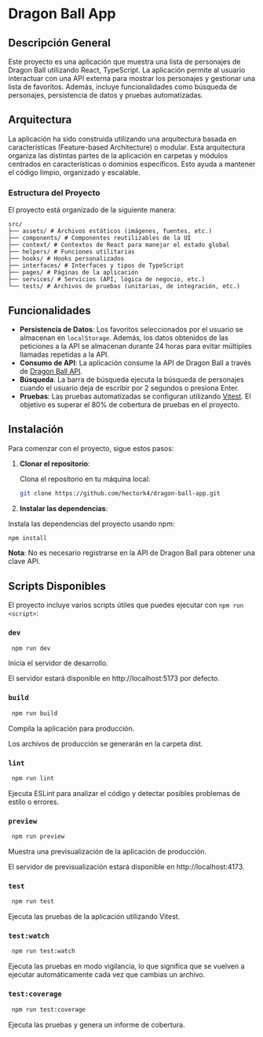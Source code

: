 # Dragon Ball App

## Descripción General

Este proyecto es una aplicación que muestra una lista de personajes de Dragon Ball utilizando React, TypeScript. La aplicación permite al usuario interactuar con una API externa para mostrar los personajes y gestionar una lista de favoritos. Además, incluye funcionalidades como búsqueda de personajes, persistencia de datos y pruebas automatizadas.

## Arquitectura

La aplicación ha sido construida utilizando una arquitectura basada en características (Feature-based Architecture) o modular. Esta arquitectura organiza las distintas partes de la aplicación en carpetas y módulos centrados en características o dominios específicos. Esto ayuda a mantener el código limpio, organizado y escalable.

### Estructura del Proyecto

El proyecto está organizado de la siguiente manera:
```
src/
├── assets/ # Archivos estáticos (imágenes, fuentes, etc.)
├── components/ # Componentes reutilizables de la UI
├── context/ # Contextos de React para manejar el estado global
├── helpers/ # Funciones utilitarias
├── hooks/ # Hooks personalizados
├── interfaces/ # Interfaces y tipos de TypeScript
├── pages/ # Páginas de la aplicación
├── services/ # Servicios (API, lógica de negocio, etc.)
└── tests/ # Archivos de pruebas (unitarias, de integración, etc.)
```

## Funcionalidades

- **Persistencia de Datos**: Los favoritos seleccionados por el usuario se almacenan en `localStorage`. Además, los datos obtenidos de las peticiones a la API se almacenan durante 24 horas para evitar múltiples llamadas repetidas a la API.
- **Consumo de API**: La aplicación consume la API de Dragon Ball a través de [Dragon Ball API](https://web.dragonball-api.com/).
- **Búsqueda**: La barra de búsqueda ejecuta la búsqueda de personajes cuando el usuario deja de escribir por 2 segundos o presiona Enter.
- **Pruebas**: Las pruebas automatizadas se configuran utilizando [Vitest](https://vitest.dev/). El objetivo es superar el 80% de cobertura de pruebas en el proyecto.


## Instalación

Para comenzar con el proyecto, sigue estos pasos:

1. **Clonar el repositorio**:

   Clona el repositorio en tu máquina local:

   ```bash
   git clone https://github.com/hectork4/dragon-ball-app.git
   ```

2. **Instalar las dependencias**:

  Instala las dependencias del proyecto usando npm:

   ```bash
   npm install
   ```
**Nota**: No es necesario registrarse en la API de Dragon Ball para obtener una clave API.

## Scripts Disponibles

El proyecto incluye varios scripts útiles que puedes ejecutar con `npm run <script>`:

### `dev`
  ```bash
   npm run dev
   ```
Inicia el servidor de desarrollo.

El servidor estará disponible en http://localhost:5173 por defecto.

### `build`
  ```bash
   npm run build
   ```
Compila la aplicación para producción.

Los archivos de producción se generarán en la carpeta dist.

### `lint`
  ```bash
   npm run lint
   ```
Ejecuta ESLint para analizar el código y detectar posibles problemas de estilo o errores.

### `preview`
  ```bash
   npm run preview
   ```
Muestra una previsualización de la aplicación de producción.

El servidor de previsualización estará disponible en http://localhost:4173.

### `test`
  ```bash
   npm run test
   ```
Ejecuta las pruebas de la aplicación utilizando Vitest.

### `test:watch`
  ```bash
   npm run test:watch
   ```
Ejecuta las pruebas en modo vigilancia, lo que significa que se vuelven a ejecutar automáticamente cada vez que cambias un archivo.

### `test:coverage`
  ```bash
   npm run test:coverage
   ```
Ejecuta las pruebas y genera un informe de cobertura.
